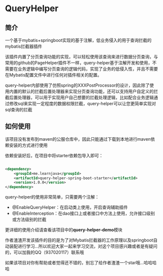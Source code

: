 # QueryHelper



## 简介

一个基于mybatis+springboot实现的基于注解，低业务侵入的用于查询拦截的mybatis拦截器插件

该插件内置了分页查询功能的实现，可以轻松使用该查询来进行数据分页查询，与常用的github的PageHelper插件不一样，query-helper基于注解开发和使用，不需要在业务逻辑中编写分页查询的逻辑代码，实现了业务的低侵入性，并且不需要在Mybatis配置文件中进行任何对插件相关的配置。

query-helper内部使用了仿照spring的XXXPostProcessor的设计，因此除了使用内置的默认的拦截后置处理器来实现分页查询功能，还可以支持用户自定义的拦截后置处理器，可以用于实现用户自己想要的拦截处理逻辑，比如配合业务逻辑通过修改sql来实现一定程度的数据权限拦截，query-helper可以让您更简单实现对sql查询的拦截



## 如何使用

该项目没有发布到maven的公服仓库中，因此只能通过下载到本地进行maven依赖安装的方式进行使用

依赖安装好后，在项目中将starter依赖包导入即可：

```xml

<dependency>
	<groupId>me.learnjava</groupId>
	<artifactId>query-helper-spring-boot-starter</artifactId>
	<version>1.0.0</version>
</dependency>

```



query-helper的使用非常简单，只需要两个注解：

- @EnableQueryHelper：在启动类上使用，开启查询辅助插件
- @EnableInterception：在dao接口上或者接口中方法上使用，允许接口级别或方法级别的拦截

更详细的使用介绍请查看该项目中的**query-helper-demo**模块



作者渣渣开发该插件的目的是为了对Mybatis拦截器的工作原理以及springboot自动装配进行学习...所以欢迎大家一起来学习交流，对这个项目感兴趣或者是有疑问的，可以加我的QQ（937020117）联系哦

如果该项目对你有帮助或者觉得还不错的，别忘了给作者渣渣一个star哦...哈哈哈哈















